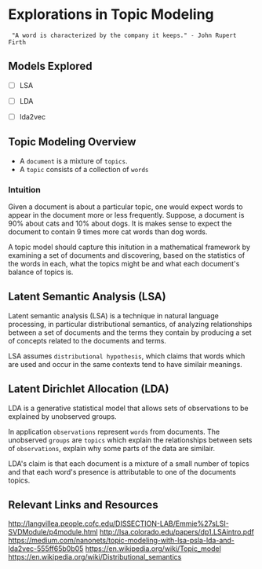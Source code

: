 # Explorations in Topic Modeling
```
 "A word is characterized by the company it keeps." - John Rupert Firth
```
## Models Explored
- [ ] LSA
- [ ] LDA
- [ ] lda2vec


## Topic Modeling Overview
- A `document` is a mixture of `topics`.
- A `topic` consists of a collection of `words`

### Intuition
Given a document is about a particular topic, one would expect words to appear in the document more or less frequently. Suppose, a document is 90% about cats and 10% about dogs. It is makes sense to expect the document to contain 9 times more cat words than dog words.

A topic model should capture this initution in a mathematical framework by examining a set of documents and
discovering, based on the statistics of the words in each, what the topics might be and what each document's balance of topics is.



## Latent Semantic Analysis (LSA)
Latent semantic analysis (LSA) is a technique in natural language processing, in particular
distributional semantics, of analyzing relationships between a set of documents and the
terms they contain by producing a set of concepts related to the documents and terms.

LSA assumes `distributional hypothesis`, which claims that words which are used and occur in the same contexts tend to have similair meanings.



## Latent Dirichlet Allocation (LDA)
LDA is a generative statistical model that allows sets of observations to be explained by unobserved groups.

In application `observations` represent `words` from documents. The unobserved `groups` are `topics` which explain the relationships between sets of `observations`, explain why some parts of the data are similair.

LDA's claim is that each document is a mixture of a small number of topics and that each word's presence is attributable to one of the documents topics.





## Relevant Links and Resources
http://langvillea.people.cofc.edu/DISSECTION-LAB/Emmie%27sLSI-SVDModule/p4module.html
http://lsa.colorado.edu/papers/dp1.LSAintro.pdf
https://medium.com/nanonets/topic-modeling-with-lsa-psla-lda-and-lda2vec-555ff65b0b05
https://en.wikipedia.org/wiki/Topic_model
https://en.wikipedia.org/wiki/Distributional_semantics
